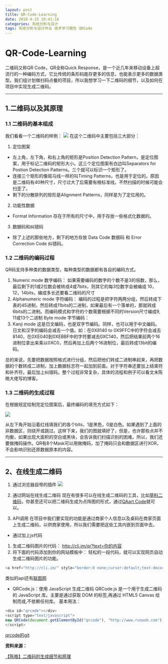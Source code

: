 ```yaml
---
layout: post
title: QR-Code-Learning
date: 2018-4-15 18:41:16
categories: 系统分析与设计
tags: 系统分析与设计作业 技术学习报告 QRCode
---
```


    
# QR-Code-Learning
二维码又称QR Code，QR全称Quick Response，是一个近几年来移动设备上超流行的一种编码方式，它比传统的条形码能存更多的信息，也能表示更多的数据类型。我们组计划做扫码点餐的项目，所以我想学习一下二维码的细节，以及如何在项目中实现生成二维码。

*****
## 1.二维码以及其原理

### 1.1 二维码的基本组成
我们看看一个二维码的样例：
![](https://s1.ax1x.com/2018/04/15/CZjJJg.jpg)
在这个二维码中主要包括三大部分：
1. 定位图案
* 左上角，左下角，和右上角的矩形是Position Detection Pattern，是定位图案，用于标记二维码的矩形大小。这三个定位图案有白边叫Separators for Postion Detection Patterns。三个就可以标识一个矩形了。
* 连接三个矩形的像斑马线一样的叫Timing Patterns，也是用于定位的。原因是二维码有40种尺寸，尺寸过大了后需要有根标准线，不然扫描的时候可能会扫歪了。
* 剩下的分散排列的矩形是Alignment Patterns，同样是为了定位用的。
2. 功能性数据
* Format Information 存在于所有的尺寸中，用于存放一些格式化数据的。
3. 数据码和纠错码
* 除了上述的那些地方，剩下的地方存放 Data Code 数据码 和 Error Correction Code 纠错码。


### 1.2 二维码的编码过程
QR码支持多种类的数据类型，每种类型的数据都有各自的编码方式。
1. Numeric mode 数字编码：
如果需要编码的数字的个数不是3的倍数，那么，最后剩下的1或2位数会被转成4或7bits，则其它的每3位数字会被编成 10，12，14bits，编成多长还要看二维码的尺寸
2. Alphanumeric mode 字符编码：
编码的过程是把字符两两分组，然后转成下表的45进制，然后转成11bits的二进制，如果最后有一个落单的，那就转成6bits的二进制。而编码模式和字符的个数需要根据不同的Version尺寸编成9, 11或13个二进制
Byte mode 字节编码：
3. Kanji mode 这是日文编码，也是双字节编码。同样，也可以用于中文编码。日文和汉字的编码会减去一个值。如：在0X8140 to 0X9FFC中的字符会减去8140，在0XE040到0XEBBF中的字符要减去0XC140，然后把结果前两个16进制位拿出来乘以0XC0，然后再加上后两个16进制位，最后转成13bit的编码。

总的来说，先要把数据按照格式进行分组，然后把他们转成二进制串起来，再把数据的个数转成二进制，加上数据标志符一起加到前面。对于字符串还要加上结束符和补齐符。最后加上纠错码。整个过程非常复杂，具体的流程和例子可以看文末陈皓大佬写的博客。

### 1.3 二维码的生成过程

在根据规定绘制完定位图案后，最终编码的填充方式如下：

![](https://s1.ax1x.com/2018/07/01/PkhkRI.jpg)

从左下角开始沿着红线填我们的各个bits，1是黑色，0是白色。如果遇到了上面的非数据区，则绕开或跳过。这样下来，我们的图就填好了，但是，也许那些点并不均衡，如果出现大面积的空白或黑块，会告诉我们扫描识别的困难。所以，我们还要做掩码操作。QR有8个Mask可以用做掩码，加了掩码只会和数据区进行XOR，不会影响识别还原数据原本的内容。

*****
## 2、在线生成二维码

1. 通过浏览器自带的插件
![](https://s1.ax1x.com/2018/04/15/CZv24S.jpg)

2. 通过网站在线生成二维码
现在有很多可以在线生成二维码的工具，比如[草料二维码](https://cli.im/url)，你甚至还可以把二维码生成为点阵图的形式，通过[QAart Code](https://research.swtch.com/qr/draw)就可以。

3. API调用
在项目中我们要实现的功能是通过商家个人信息以及桌码在商家页面上生成二维码，以供商家使用，所以我们需要把这些工具内嵌到页面中去。

* 通过加上js代码
1. 生成二维码图片的代码：
http://cli.im/qr?text=你的内容  
2. 将下面的代码添加到你的网站模板中：
轻松的一段代码，就可以实现网页自动生成二维码图片的功能。
```js
<a href="http://cli.im/" style="border:0 none;cursor:default;text-decoration:none;" title="在线二维码生成器"><img src="http://cli.im/qr?text=你的内容&level=L alt="在线二维码生成器" /></a>
```

类似的api还有[联图网](www.liantu.com/pingtai/)

* QRCode.js：使用 JavaScript 生成二维码
QRCode.js 是一个用于生成二维码的 JavaScript 库。主要是通过获取 DOM 的标签,再通过 HTML5 Canvas 绘制而成,不依赖任何库。
基本用法：

```js
<div id="qrcode"></div>
<script type="text/javascript">
new QRCode(document.getElementById("qrcode"), "http://www.runoob.com");  // 设置要生成二维码的链接
</script>
```
[qrcode的git](https://github.com/davidshimjs/qrcodejs)



**资料来源：**

[【陈皓】二维码的生成细节和原理](https://coolshell.cn/articles/10590.html)
